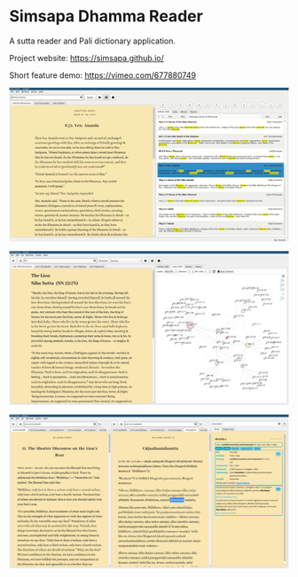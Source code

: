 # Simsapa Dhamma Reader

A sutta reader and Pali dictionary application.

Project website: <https://simsapa.github.io/>

Short feature demo: <https://vimeo.com/677880749>

![Sutta Search](docs/images/sutta-search-screenshot.jpg)

![Sutta Links](docs/images/sutta-links-screenshot.jpg)

![Sutta Study](docs/images/sutta-study-screenshot.png)

